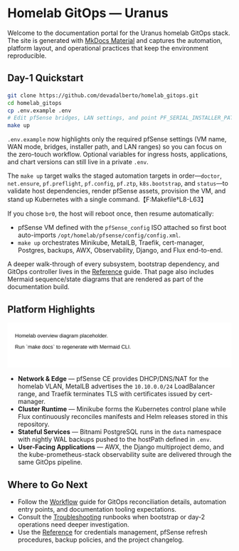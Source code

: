 # Homelab GitOps — Uranus

Welcome to the documentation portal for the Uranus homelab GitOps stack. The site is generated with [MkDocs Material](https://squidfunk.github.io/mkdocs-material/) and captures the automation, platform layout, and operational practices that keep the environment reproducible.

## Day-1 Quickstart

```bash
git clone https://github.com/devadalberto/homelab_gitops.git
cd homelab_gitops
cp .env.example .env
# Edit pfSense bridges, LAN settings, and point PF_SERIAL_INSTALLER_PATH at the Netgate installer
make up
```

`.env.example` now highlights only the required pfSense settings (VM name, WAN mode, bridges, installer path, and LAN ranges) so you can focus on the zero-touch workflow. Optional variables for ingress hosts, applications, and chart versions can still live in a private `.env`.

The `make up` target walks the staged automation targets in order—`doctor`, `net.ensure`, `pf.preflight`, `pf.config`, `pf.ztp`, `k8s.bootstrap`, and `status`—to validate host dependencies, render pfSense assets, provision the VM, and stand up Kubernetes with a single command.【F:Makefile†L8-L63】

If you chose `br0`, the host will reboot once, then resume automatically:
- pfSense VM defined with the `pfSense_config` ISO attached so first boot auto-imports `/opt/homelab/pfsense/config/config.xml`.
- `make up` orchestrates Minikube, MetalLB, Traefik, cert-manager, Postgres, backups, AWX, Observability, Django, and Flux end-to-end.

A deeper walk-through of every subsystem, bootstrap dependency, and GitOps controller lives in the [Reference](reference.md) guide. That page also includes Mermaid sequence/state diagrams that are rendered as part of the documentation build.

## Platform Highlights

![Homelab component overview](diagrams/homelab-overview.svg)

- **Network & Edge** — pfSense CE provides DHCP/DNS/NAT for the homelab VLAN, MetalLB advertises the `10.10.0.0/24` LoadBalancer range, and Traefik terminates TLS with certificates issued by cert-manager.
- **Cluster Runtime** — Minikube forms the Kubernetes control plane while Flux continuously reconciles manifests and Helm releases stored in this repository.
- **Stateful Services** — Bitnami PostgreSQL runs in the `data` namespace with nightly WAL backups pushed to the hostPath defined in `.env`.
- **User-Facing Applications** — AWX, the Django multiproject demo, and the kube-prometheus-stack observability suite are delivered through the same GitOps pipeline.

## Where to Go Next

- Follow the [Workflow](workflow.md) guide for GitOps reconciliation details, automation entry points, and documentation tooling expectations.
- Consult the [Troubleshooting](troubleshooting.md) runbooks when bootstrap or day-2 operations need deeper investigation.
- Use the [Reference](reference.md) for credentials management, pfSense refresh procedures, backup policies, and the project changelog.
